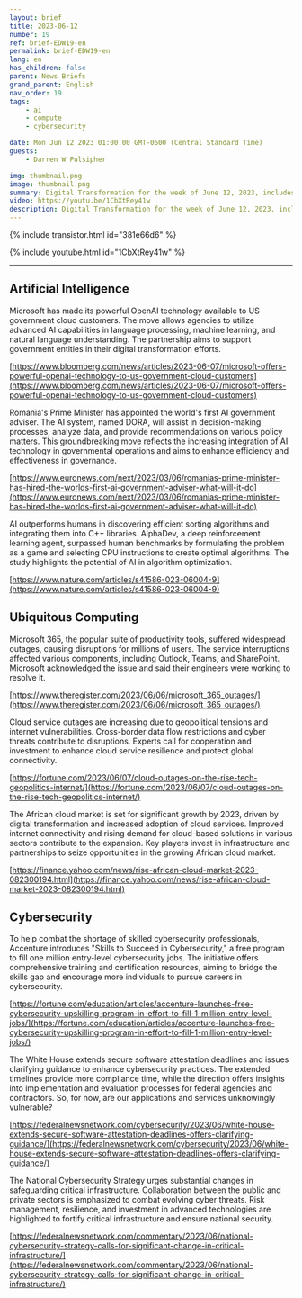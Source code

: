 ```yaml
---
layout: brief
title: 2023-06-12
number: 19
ref: brief-EDW19-en
permalink: brief-EDW19-en
lang: en
has_children: false
parent: News Briefs
grand_parent: English
nav_order: 19
tags:
    - ai
    - compute
    - cybersecurity

date: Mon Jun 12 2023 01:00:00 GMT-0600 (Central Standard Time)
guests:
    - Darren W Pulsipher

img: thumbnail.png
image: thumbnail.png
summary: Digital Transformation for the week of June 12, 2023, includes a 1 million cyber force development, many cloud outages, and AI writing code going into the C++ standard library.
video: https://youtu.be/1CbXtRey41w
description: Digital Transformation for the week of June 12, 2023, includes a 1 million cyber force development, many cloud outages, and AI writing code going into the C++ standard library.
---
```



{% include transistor.html id="381e66d6" %}



{% include youtube.html id="1CbXtRey41w" %}


---

## Artificial Intelligence

Microsoft has made its powerful OpenAI technology available to US government cloud customers. The move allows agencies to utilize advanced AI capabilities in language processing, machine learning, and natural language understanding. The partnership aims to support government entities in their digital transformation efforts.

[https://www.bloomberg.com/news/articles/2023-06-07/microsoft-offers-powerful-openai-technology-to-us-government-cloud-customers](https://www.bloomberg.com/news/articles/2023-06-07/microsoft-offers-powerful-openai-technology-to-us-government-cloud-customers)

Romania's Prime Minister has appointed the world's first AI government adviser. The AI system, named DORA, will assist in decision-making processes, analyze data, and provide recommendations on various policy matters. This groundbreaking move reflects the increasing integration of AI technology in governmental operations and aims to enhance efficiency and effectiveness in governance.

[https://www.euronews.com/next/2023/03/06/romanias-prime-minister-has-hired-the-worlds-first-ai-government-adviser-what-will-it-do](https://www.euronews.com/next/2023/03/06/romanias-prime-minister-has-hired-the-worlds-first-ai-government-adviser-what-will-it-do)

AI outperforms humans in discovering efficient sorting algorithms and integrating them into C++ libraries. AlphaDev, a deep reinforcement learning agent, surpassed human benchmarks by formulating the problem as a game and selecting CPU instructions to create optimal algorithms. The study highlights the potential of AI in algorithm optimization.

[https://www.nature.com/articles/s41586-023-06004-9](https://www.nature.com/articles/s41586-023-06004-9)

## Ubiquitous Computing

Microsoft 365, the popular suite of productivity tools, suffered widespread outages, causing disruptions for millions of users. The service interruptions affected various components, including Outlook, Teams, and SharePoint. Microsoft acknowledged the issue and said their engineers were working to resolve it.

[https://www.theregister.com/2023/06/06/microsoft_365_outages/](https://www.theregister.com/2023/06/06/microsoft_365_outages/)

Cloud service outages are increasing due to geopolitical tensions and internet vulnerabilities. Cross-border data flow restrictions and cyber threats contribute to disruptions. Experts call for cooperation and investment to enhance cloud service resilience and protect global connectivity.

[https://fortune.com/2023/06/07/cloud-outages-on-the-rise-tech-geopolitics-internet/](https://fortune.com/2023/06/07/cloud-outages-on-the-rise-tech-geopolitics-internet/)

The African cloud market is set for significant growth by 2023, driven by digital transformation and increased adoption of cloud services. Improved internet connectivity and rising demand for cloud-based solutions in various sectors contribute to the expansion. Key players invest in infrastructure and partnerships to seize opportunities in the growing African cloud market.

[https://finance.yahoo.com/news/rise-african-cloud-market-2023-082300194.html](https://finance.yahoo.com/news/rise-african-cloud-market-2023-082300194.html)

## Cybersecurity

To help combat the shortage of skilled cybersecurity professionals, Accenture introduces "Skills to Succeed in Cybersecurity," a free program to fill one million entry-level cybersecurity jobs. The initiative offers comprehensive training and certification resources, aiming to bridge the skills gap and encourage more individuals to pursue careers in cybersecurity.

[https://fortune.com/education/articles/accenture-launches-free-cybersecurity-upskilling-program-in-effort-to-fill-1-million-entry-level-jobs/](https://fortune.com/education/articles/accenture-launches-free-cybersecurity-upskilling-program-in-effort-to-fill-1-million-entry-level-jobs/)

The White House extends secure software attestation deadlines and issues clarifying guidance to enhance cybersecurity practices. The extended timelines provide more compliance time, while the direction offers insights into implementation and evaluation processes for federal agencies and contractors. So, for now, are our applications and services unknowingly vulnerable?

[https://federalnewsnetwork.com/cybersecurity/2023/06/white-house-extends-secure-software-attestation-deadlines-offers-clarifying-guidance/](https://federalnewsnetwork.com/cybersecurity/2023/06/white-house-extends-secure-software-attestation-deadlines-offers-clarifying-guidance/)

The National Cybersecurity Strategy urges substantial changes in safeguarding critical infrastructure. Collaboration between the public and private sectors is emphasized to combat evolving cyber threats. Risk management, resilience, and investment in advanced technologies are highlighted to fortify critical infrastructure and ensure national security.

[https://federalnewsnetwork.com/commentary/2023/06/national-cybersecurity-strategy-calls-for-significant-change-in-critical-infrastructure/](https://federalnewsnetwork.com/commentary/2023/06/national-cybersecurity-strategy-calls-for-significant-change-in-critical-infrastructure/)



